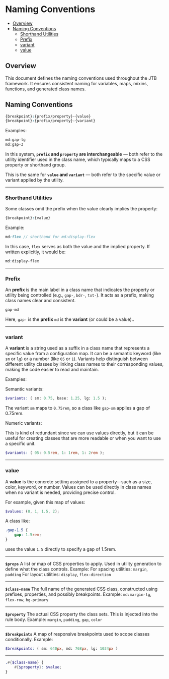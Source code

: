 
# Naming Conventions

- [Overview](#overview)
- [Naming Conventions](#naming-conventions-1)
    - [Shorthand Utilities](#shorthand-utilities)
    - [Prefix](#prefix)
    - [variant](#variant)
    - [value](#value)

## Overview

This document defines the naming conventions used throughout the JTB framework.
It ensures consistent naming for variables, maps, mixins, functions, and
generated class names.

## Naming Conventions

```scss +torchlight-scss
{breakpoint}:{prefix/property}-{value}
{breakpoint}:{prefix/property}-{variant}
```

Examples:

```scss +torchlight-scss
md:gap-lg
md:gap-3
```

In this system, **`prefix` and `property` are interchangeable** — both refer to the
utility identifier used in the class name, which typically maps to a CSS property or
shorthand group.

This is the same for **`value` and `variant`** — both refer to the specific value or
variant applied by the utility.

---

### Shorthand Utilities

Some classes omit the prefix when the value clearly implies the property:

```scss +torchlight-scss
{breakpoint}:{value}
```

Example:

```scss +torchlight-scss
md:flex // shorthand for md:display-flex
```

In this case, `flex` serves as both the value and the implied property. If written explicitly, it would be:

```scss +torchlight-scss
md:display-flex
```



---

### Prefix 

An **prefix** is the main label in a class name that indicates the property
or utility being controlled (e.g., `gap-`, `bdr-`, `txt-`). It acts as a prefix,
making class names clear and consistent.

```scss +torchlight-scss
gap-md
```

Here, `gap-` is the **prefix** `md` is the **variant** (or could be a
value)..

---

### variant


A **variant** is a string used as a suffix in a class name that represents a specific
value from a configuration map. It can be a semantic keyword (like `sm` or `lg`) or a
number (like `05` or `1`). Variants help distinguish between different utility classes by
linking class names to their corresponding values, making the code easier to read and
maintain.

Examples:

Semantic variants:

```scss +torchlight-scss
$variants: ( sm: 0.75, base: 1.25, lg: 1.5 );
```

The variant `sm` maps to `0.75rem`, so a class like `gap-sm` applies a gap of 0.75rem.

Numeric variants:

This is kind of redundant since we can use values directly, but it can be useful for
creating classes that are more readable or when you want to use a specific unit.

```scss +torchlight-scss
$variants: ( 05: 0.5rem, 1: 1rem, 1: 2rem );
```
---

### value

A **value** is the concrete setting assigned to a property—such as a size,
color, keyword, or number. Values can be used directly in class names when no
variant is needed, providing precise control.

For example, given this map of values:

```scss +torchlight-scss
$values: (0, 1, 1.5, 2);
```

A class like:

```css +torchlight-css
.gap-1.5 {
    gap: 1.5rem;
}
```

uses the value `1.5` directly to specify a gap of 1.5rem.

<!-- REVIEW -->
<!-- REVIEW -->
<!-- REVIEW -->
<!-- REVIEW -->
<!-- REVIEW -->

---


**`$props`** A list or map of CSS properties to apply. Used in utility
generation to define what the class controls. Example: For spacing utilities:
`margin`, `padding` For layout utilities: `display`, `flex-direction`

---

**`$class-name`** The full name of the generated CSS class, constructed using
prefixes, properties, and possibly breakpoints. Example: `md:margin-lg`,
`flex-row`, `bg-primary`

---

**`$property`** The actual CSS property the class sets. This is injected into
the rule body. Example: `margin`, `padding`, `gap`, `color`

---

**`$breakpoints`** A map of responsive breakpoints used to scope classes
conditionally. Example:

```scss +torchlight-scss
$breakpoints: ( sm: 640px, md: 768px, lg: 1024px )
```

---






```scss +torchlight-scss
.#{$class-name} {
    #{$property}: $value;
}
```

